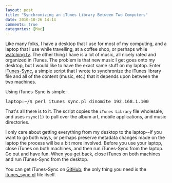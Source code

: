 ```yaml
---
layout: post
title: "Synchronizing an iTunes Library Between Two Computers"
date: 2010-10-26 14:14
comments: true
categories: [Mac]
---
```

Like many folks, I have a desktop that I use for most of my computing, and a laptop that I use while travelling, at a coffee shop, or perhaps while <a href="http://www.suntimes.com/technology/ihnatko/2745228,ihnatko-multitasking-twitter-internet-092510.article">watching tv</a>.  The other thing I have is a lot of music, all nicely rated and organized in iTunes. The problem is that new music I get goes onto my desktop, but I would like to have the exact same stuff on my laptop.  Enter <a href="http://github.com/dinomite/iTunes-Sync">iTunes-Sync</a>, a simple script that I wrote to synchronize the iTunes library file and all of the content (music, etc.) that it depends upon between the two machines.  

Using iTunes-Sync is simple:

<pre lang="bash">
laptop:~/$ perl itunes_sync.pl dinomite 192.168.1.100
</pre>

That's all there is to it.  The script copies the `iTunes Library` file wholesale, and uses `rsync(1)` to pull over the album art, mobile applications, and music directories.

I only care about getting everything from my desktop to the laptop--if you want to go both ways, or perhaps preserve metadata changes made on the laptop the process will be a bit more involved.  Before you use your laptop, close iTunes on both machines, and then run iTunes-Sync from the laptop.  Go out and have fun.  When you get back, close iTunes on both machines and run iTunes-Sync from the desktop.

You can get iTunes-Sync on [GitHub](http://github.com/dinomite/iTunes-Sync); the only thing you need is the [itunes_sync.pl](http://github.com/dinomite/iTunes-Sync/raw/master/itunes_sync.pl) file itself.
